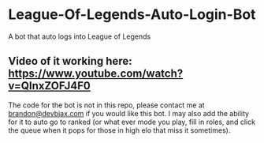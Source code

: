 # League-Of-Legends-Auto-Login-Bot
A bot that auto logs into League of Legends

## Video of it working here: https://www.youtube.com/watch?v=QInxZOFJ4F0
The code for the bot is not in this repo, please contact me at brandon@devbjax.com 
if you would like this bot. I may also add the ability for it to auto go to ranked 
(or what ever mode you play, fill in roles, and click the queue when it pops for those in high elo that miss it sometimes).
